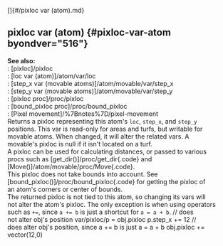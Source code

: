 []{#/pixloc var (atom).md}    
## pixloc var (atom) {#pixloc-var-atom byondver="516"}    
**See also:**    
:   [pixloc]/pixloc    
:   [loc var (atom)]/atom/var/loc    
:   [step_x var (movable atoms)]/atom/movable/var/step_x    
:   [step_y var (movable atoms)]/atom/movable/var/step_y    
:   [pixloc proc]/proc/pixloc    
:   [bound_pixloc proc]/proc/bound_pixloc    
:   [Pixel movement]/%7Bnotes%7D/pixel-movement    
Returns a pixloc representing this atom\'s `loc`, `step_x`, and `step_y`    
positions. This var is read-only for areas and turfs, but writable for    
movable atoms. When changed, it will alter the related vars. A    
movable\'s pixloc is null if it isn\'t located on a turf.    
A pixloc can be used for calculating distances, or passed to various    
procs such as [get_dir()]/proc/get_dir{.code} and    
[Move()]/atom/movable/proc/Move{.code}.    
This pixloc does not take bounds into account. See    
[bound_pixloc()]/proc/bound_pixloc{.code} for getting the pixloc of    
an atom\'s corners or center of bounds.    
The returned pixloc is not tied to this atom, so changing its vars will    
not alter the atom\'s pixloc. The only exception is when using operators    
such as `+=`, since `a += b` is just a shortcut for `a = a + b`. // does    
not alter obj\'s position var/pixloc/p = obj.pixloc p.step_x += 12 //    
does alter obj\'s position, since a += b is just a = a + b obj.pixloc +=    
vector(12,0)  